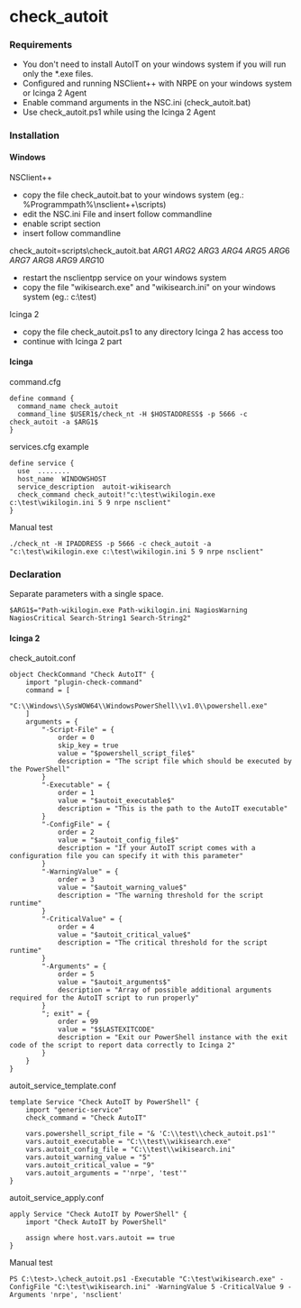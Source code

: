 check_autoit
============

### Requirements

* You don't need to install AutoIT on your windows system if you will run only the *.exe files.
* Configured and running NSClient++ with NRPE on your windows system or Icinga 2 Agent
* Enable command arguments in the NSC.ini (check_autoit.bat)
* Use check_autoit.ps1 while using the Icinga 2 Agent

### Installation

#### Windows

NSClient++

- copy the file check_autoit.bat to your windows system (eg.: %Programmpath%\nsclient++\scripts)
- edit the NSC.ini File and insert follow commandline
- enable script section
- insert follow commandline

check_autoit=scripts\check_autoit.bat $ARG1$ $ARG2$ $ARG3$ $ARG4$ $ARG5$ $ARG6$ $ARG7$ $ARG8$ $ARG9$ $ARG10$

- restart the nsclientpp service on your windows system
- copy the file "wikisearch.exe" and "wikisearch.ini" on your windows system (eg.: c:\test)

Icinga 2

- copy the file check_autoit.ps1 to any directory Icinga 2 has access too
- continue with Icinga 2 part

#### Icinga

command.cfg

    define command {
      command_name check_autoit
      command_line $USER1$/check_nt -H $HOSTADDRESS$ -p 5666 -c check_autoit -a $ARG1$
    }


services.cfg example

    define service {
      use  ........
      host_name  WINDOWSHOST
      service_description  autoit-wikisearch
      check_command check_autoit!"c:\test\wikilogin.exe c:\test\wikilogin.ini 5 9 nrpe nsclient"
    }



Manual test

    ./check_nt -H IPADDRESS -p 5666 -c check_autoit -a "c:\test\wikilogin.exe c:\test\wikilogin.ini 5 9 nrpe nsclient"



### Declaration


Separate parameters with a single space.

    $ARG1$="Path-wikilogin.exe Path-wikilogin.ini NagiosWarning NagiosCritical Search-String1 Search-String2"


#### Icinga 2

check_autoit.conf

    object CheckCommand "Check AutoIT" {
        import "plugin-check-command"
        command = [
            "C:\\Windows\\SysWOW64\\WindowsPowerShell\\v1.0\\powershell.exe"
        ]
        arguments = {
            "-Script-File" = {
                order = 0
                skip_key = true
                value = "$powershell_script_file$"
                description = "The script file which should be executed by the PowerShell"
            }
            "-Executable" = {
                order = 1
                value = "$autoit_executable$"
                description = "This is the path to the AutoIT executable"
            }
            "-ConfigFile" = {
                order = 2
                value = "$autoit_config_file$"
                description = "If your AutoIT script comes with a configuration file you can specify it with this parameter"
            }
            "-WarningValue" = {
                order = 3
                value = "$autoit_warning_value$"
                description = "The warning threshold for the script runtime"
            }
            "-CriticalValue" = {
                order = 4
                value = "$autoit_critical_value$"
                description = "The critical threshold for the script runtime"
            }            
            "-Arguments" = {
                order = 5
                value = "$autoit_arguments$"
                description = "Array of possible additional arguments required for the AutoIT script to run properly"
            }
            "; exit" = {
                order = 99
                value = "$$LASTEXITCODE"
                description = "Exit our PowerShell instance with the exit code of the script to report data correctly to Icinga 2"
            }
        }
    }
    
autoit_service_template.conf

    template Service "Check AutoIT by PowerShell" {
        import "generic-service"
        check_command = "Check AutoIT"
        
        vars.powershell_script_file = "& 'C:\\test\\check_autoit.ps1'"
        vars.autoit_executable = "C:\\test\\wikisearch.exe"
        vars.autoit_config_file = "C:\\test\\wikisearch.ini"        
        vars.autoit_warning_value = "5"
        vars.autoit_critical_value = "9"
        vars.autoit_arguments = "'nrpe', 'test'"
    }
    
autoit_service_apply.conf

    apply Service "Check AutoIT by PowerShell" {
        import "Check AutoIT by PowerShell"

        assign where host.vars.autoit == true
    }
    
Manual test

    PS C:\test>.\check_autoit.ps1 -Executable "C:\test\wikisearch.exe" -ConfigFile "C:\test\wikisearch.ini" -WarningValue 5 -CriticalValue 9 -Arguments 'nrpe', 'nsclient'